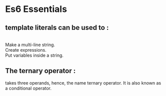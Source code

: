 # Es6 Essentials 

## template literals can be used to :
<br/> Make a multi-line string.
<br/>Create expressions.
<br/>Put variables inside a string.

## The ternary operator :
 takes three operands, hence, the name ternary operator. It is also known as a conditional operator.

